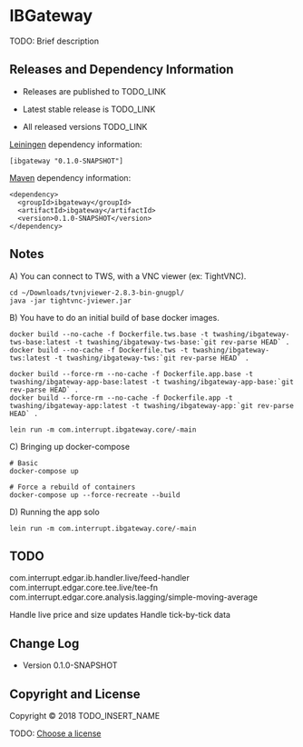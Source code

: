 # IBGateway

TODO: Brief description


## Releases and Dependency Information

* Releases are published to TODO_LINK

* Latest stable release is TODO_LINK

* All released versions TODO_LINK

[Leiningen] dependency information:

    [ibgateway "0.1.0-SNAPSHOT"]

[Maven] dependency information:

    <dependency>
      <groupId>ibgateway</groupId>
      <artifactId>ibgateway</artifactId>
      <version>0.1.0-SNAPSHOT</version>
    </dependency>

[Leiningen]: http://leiningen.org/
[Maven]: http://maven.apache.org/


## Notes

A) You can connect to TWS, with a VNC viewer (ex: TightVNC).

```
cd ~/Downloads/tvnjviewer-2.8.3-bin-gnugpl/
java -jar tightvnc-jviewer.jar
```

B) You have to do an initial build of base docker images.
```
docker build --no-cache -f Dockerfile.tws.base -t twashing/ibgateway-tws-base:latest -t twashing/ibgateway-tws-base:`git rev-parse HEAD` .
docker build --no-cache -f Dockerfile.tws -t twashing/ibgateway-tws:latest -t twashing/ibgateway-tws:`git rev-parse HEAD` .

docker build --force-rm --no-cache -f Dockerfile.app.base -t twashing/ibgateway-app-base:latest -t twashing/ibgateway-app-base:`git rev-parse HEAD` .
docker build --force-rm --no-cache -f Dockerfile.app -t twashing/ibgateway-app:latest -t twashing/ibgateway-app:`git rev-parse HEAD` .

lein run -m com.interrupt.ibgateway.core/-main
```

C) Bringing up docker-compose 
```
# Basic
docker-compose up 

# Force a rebuild of containers
docker-compose up --force-recreate --build
```

D) Running the app solo
```
lein run -m com.interrupt.ibgateway.core/-main
```

## TODO

com.interrupt.edgar.ib.handler.live/feed-handler
com.interrupt.edgar.core.tee.live/tee-fn
com.interrupt.edgar.core.analysis.lagging/simple-moving-average

Handle live price and size updates
Handle tick-by-tick data


## Change Log

* Version 0.1.0-SNAPSHOT


## Copyright and License

Copyright © 2018 TODO_INSERT_NAME

TODO: [Choose a license](http://choosealicense.com/)

